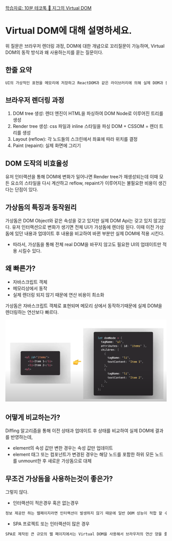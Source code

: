 [학습자료: 10분 테코톡 🥁 지그의 Virtual DOM](https://www.youtube.com/watch?v=PN_WmsgbQCo)

# Virtual DOM에 대해 설명하세요.
위 질문은 브라우저 렌더링 과정, DOM에 대한 개념으로 꼬리질문이 가능하며, Virtual DOM의 동작 방식과
왜 사용하는지를 묻는 질문이다.

## 한줄 요약
```markdown
UI의 가상적인 표현을 메모리에 저장하고 ReactDOM과 같은 라이브러리에 의해 실제 DOM과 동기화 하는것
```

## 브라우저 렌더링 과정
1. DOM tree 생성: 렌더 엔진이 HTML을 파싱하여 DOM Node로 이루어진 트리를 생성
2. Render tree 생성: css 파일과 inline 스타일을 파싱 DOM + CSSOM = 렌더 트리를 생성
3. Layout (reflow): 각 노드들의 스크린에서 좌표에 따라 위치를 결정
4. Paint (repaint): 실제 화면에 그리기

## DOM 도작의 비효율성
유저 인터랙션을 통해 DOM에 변화가 일어나면 Render tree가 재생성되는데 이때 모든 요소의 스타일을 다시
계산하고 reflow, repaint가 이루어지는 불필요한 비용이 생긴다는 단점이 있다.

## 가상돔의 특징과 동작원리
가상돔은 DOM Object와 같은 속성을 갖고 있지만 실제 DOM Api는 갖고 있지 않고있다.
유저 인터랙션으로 변화가 생기면 전체 UI가 가상돔에 렌더링 된다.
이때 이전 가상돔에 있던 내용과 업데이트 후 내용을 비교하여 바뀐 부분만 실제 DOM에 적용 시킨다.

- 따라서, 가상돔을 통해 전체 real DOM을 바꾸지 않고도 필요한 UI의 업데이트만 적용 시킬수 있다.

## 왜 빠른가?
- 자바스크립트 객체
- 메모리상에서 동작
- 실제 렌더링 되지 않기 때문에 연산 비용이 최소화

가상돔은 자바스크립트 객체로 표현되며 메모리 상에서 동작하기때문에 실제 DOM을 렌더링하는 연산보다 빠르다.

![image](./가상돔객체.png)

## 어떻게 비교하는가?
Diffing 알고리즘을 통해 이전 상태과 업데이트 후 상태를 비교하여 실제 DOM에 결과를 반영하는데,

- element의 속성 값만 변한 경우는 속성 값만 업데이트
- element 태그 또는 컴포넌트가 변경된 경우는 해당 노드를 포함한 하위 모든 노드를 unmount한 후 새로운 가상돔으로 대체

## 무조건 가상돔을 사용하는것이 좋은가?
그렇지 않다.

- 인터랙션이 적은경우 혹은 없는경우
```markdown
정보 제공만 하는 웹페이지라면 인터랙션이 발생하지 않기 때문에 일반 DOM 성능이 적합 할 수 있다.
```

- SPA 프로젝트 또는 인터랙션이 많은 경우
```markdown
SPA로 제작된 큰 규모의 웹 페이지에서는 Virtual DOM을 사용해서 브라우저의 연산 양을 줄여 성능을 개선할 수 있다.
```